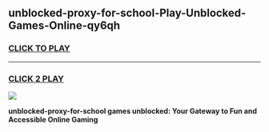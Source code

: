 
## unblocked-proxy-for-school-Play-Unblocked-Games-Online-qy6qh
<h3>
<a href="https://premium76.site?title=unblocked-proxy-for-school&ref=25A">CLICK TO PLAY</a></h3>
<hr>

<h3>
<a href="https://premium76.site?title=unblocked-proxy-for-school&ref=25A">CLICK 2 PLAY</a>
  
</h3>

<a href="https://premium76.site?title=unblocked-proxy-for-school&ref=25A"><img src="https://clearcache.store/games.png"></a>


**unblocked-proxy-for-school games unblocked: Your Gateway to Fun and Accessible Online Gaming**
